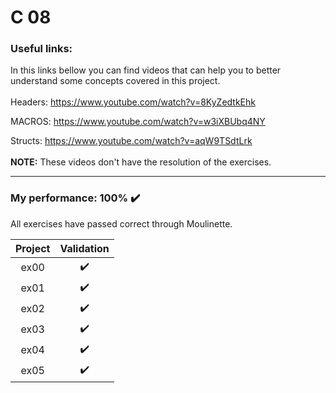 # C 08

### Useful links:
In this links bellow you can find videos that can help you to better understand some concepts covered in this project.
<br>
<br>
Headers: https://www.youtube.com/watch?v=8KyZedtkEhk

MACROS: https://www.youtube.com/watch?v=w3iXBUbq4NY

Structs: https://www.youtube.com/watch?v=aqW9TSdtLrk
<br>
<br>
**NOTE:** These videos don't have the resolution of the exercises.

---

### My performance: 100% :heavy_check_mark:
All exercises have passed correct through Moulinette.

| Project | Validation |
|:----:|:------------------:|
| ex00 | :heavy_check_mark: |
| ex01 | :heavy_check_mark: |
| ex02 | :heavy_check_mark: |
| ex03 | :heavy_check_mark: |
| ex04 | :heavy_check_mark: |
| ex05 | :heavy_check_mark: |